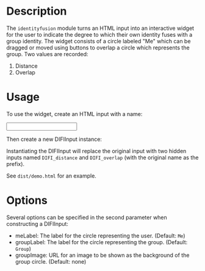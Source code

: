 # Description

The `identityfusion` module turns an HTML input into an interactive
widget for the user to indicate the degree to which their own identity
fuses with a group identity. The widget consists of a circle labeled
"Me" which can be dragged or moved using buttons to overlap a circle
which represents the group. Two values are recorded:

1. Distance
2. Overlap

# Usage

To use the widget, create an HTML input with a name:

  <input name="DIFI" id="DIFI" />

Then create a new DIFIInput instance:

  <script>
    var el = document.getElementById('DIFI');
    new dynamicidentity.DIFIInput(el, {
      groupLabel: 'USA'
    });
  </script>

Instantiating the DIFIInput will replace the original input
with two hidden inputs named `DIFI_distance` and `DIFI_overlap`
(with the original name as the prefix).

See `dist/demo.html` for an example.

# Options

Several options can be specified in the second parameter
when constructing a DIFIInput:

* meLabel: The label for the circle representing the user. (Default: `Me`)
* groupLabel: The label for the circle representing the group. (Default: `Group`)
* groupImage: URL for an image to be shown as the background of the group circle. (Default: none)
